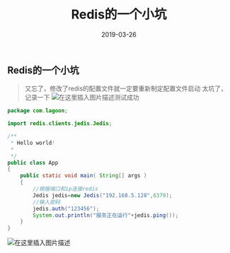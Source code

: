 ﻿---
title: Redis的一个小坑
date: 2019-03-26
tags: wrongs
---
<meta name="referrer" content="no-referrer" />

##  Redis的一个小坑
> 又忘了，修改了redis的配置文件就一定要重新制定配置文件启动
> 太坑了，记录一下
> ![在这里插入图片描述](https://img-blog.csdnimg.cn/20190327173254216.png?x-oss-process=image/watermark,type_ZmFuZ3poZW5naGVpdGk,shadow_10,text_aHR0cHM6Ly9ibG9nLmNzZG4ubmV0L3FxXzQwOTQ4Nzk1,size_16,color_FFFFFF,t_70)测试成功

```java
package com.lagoon;

import redis.clients.jedis.Jedis;

/**
 * Hello world!
 *
 */
public class App 
{
    public static void main( String[] args )
    {
        //根据端口和ip连接redis
        Jedis jedis=new Jedis("192.168.5.128",6379);
        //输入密码
        jedis.auth("123456");
        System.out.println("服务正在运行"+jedis.ping());
    }
}

```
![在这里插入图片描述](https://img-blog.csdnimg.cn/2019032717334883.png?x-oss-process=image/watermark,type_ZmFuZ3poZW5naGVpdGk,shadow_10,text_aHR0cHM6Ly9ibG9nLmNzZG4ubmV0L3FxXzQwOTQ4Nzk1,size_16,color_FFFFFF,t_70)
